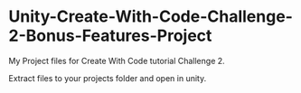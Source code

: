 # Unity-Create-With-Code-Challenge-2-Bonus-Features-Project
My Project files for Create With Code tutorial Challenge 2.

Extract files to your projects folder and open in unity.

